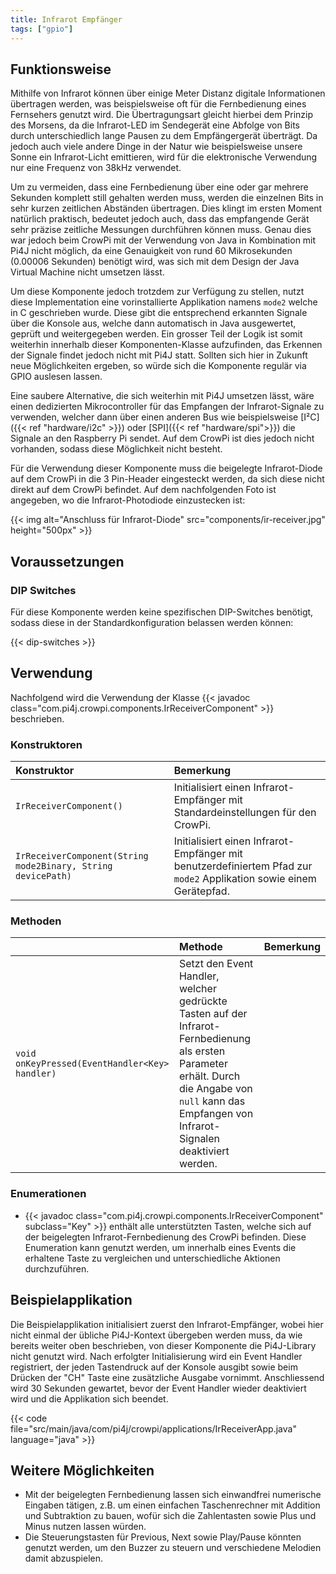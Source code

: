```yaml
---
title: Infrarot Empfänger
tags: ["gpio"]
---
```


## Funktionsweise

Mithilfe von Infrarot können über einige Meter Distanz digitale Informationen übertragen werden, was beispielsweise oft für die Fernbedienung
eines Fernsehers genutzt wird. Die Übertragungsart gleicht hierbei dem Prinzip des Morsens, da die Infrarot-LED im Sendegerät eine
Abfolge von Bits durch unterschiedlich lange Pausen zu dem Empfängergerät überträgt. Da jedoch auch viele andere Dinge in der Natur wie
beispielsweise unsere Sonne ein Infrarot-Licht emittieren, wird für die elektronische Verwendung nur eine Frequenz von 38kHz verwendet.

Um zu vermeiden, dass eine Fernbedienung über eine oder gar mehrere Sekunden komplett still gehalten werden muss, werden die einzelnen Bits
in sehr kurzen zeitlichen Abständen übertragen. Dies klingt im ersten Moment natürlich praktisch, bedeutet jedoch auch, dass das empfangende
Gerät sehr präzise zeitliche Messungen durchführen können muss. Genau dies war jedoch beim CrowPi mit der Verwendung von Java in Kombination
mit Pi4J nicht möglich, da eine Genauigkeit von rund 60 Mikrosekunden (0.00006 Sekunden) benötigt wird, was sich mit dem Design der Java
Virtual Machine nicht umsetzen lässt.

Um diese Komponente jedoch trotzdem zur Verfügung zu stellen, nutzt diese Implementation eine vorinstallierte Applikation namens `mode2`
welche in C geschrieben wurde. Diese gibt die entsprechend erkannten Signale über die Konsole aus, welche dann automatisch in Java
ausgewertet, geprüft und weitergegeben werden. Ein grosser Teil der Logik ist somit weiterhin innerhalb dieser Komponenten-Klasse
aufzufinden, das Erkennen der Signale findet jedoch nicht mit Pi4J statt. Sollten sich hier in Zukunft neue Möglichkeiten ergeben, so würde
sich die Komponente regulär via GPIO auslesen lassen.

Eine saubere Alternative, die sich weiterhin mit Pi4J umsetzen lässt, wäre einen dedizierten Mikrocontroller für das Empfangen der
Infrarot-Signale zu verwenden, welcher dann über einen anderen Bus wie beispielsweise [I²C]({{< ref "hardware/i2c" >}}) oder [SPI]({{< ref
"hardware/spi">}}) die Signale an den Raspberry Pi sendet. Auf dem CrowPi ist dies jedoch nicht vorhanden, sodass diese Möglichkeit nicht
besteht.

Für die Verwendung dieser Komponente muss die beigelegte Infrarot-Diode auf dem CrowPi in die 3 Pin-Header eingesteckt werden, da sich diese
nicht direkt auf dem CrowPi befindet. Auf dem nachfolgenden Foto ist angegeben, wo die Infrarot-Photodiode einzustecken ist:

{{< img alt="Anschluss für Infrarot-Diode" src="components/ir-receiver.jpg" height="500px" >}}

## Voraussetzungen

### DIP Switches

Für diese Komponente werden keine spezifischen DIP-Switches benötigt, sodass diese in der Standardkonfiguration belassen werden können:

{{< dip-switches >}}

## Verwendung

Nachfolgend wird die Verwendung der Klasse {{< javadoc class="com.pi4j.crowpi.components.IrReceiverComponent" >}} beschrieben.

### Konstruktoren

| Konstruktor                                                  | Bemerkung                                                                                                           |
|:-------------------------------------------------------------|:--------------------------------------------------------------------------------------------------------------------|
| `IrReceiverComponent()`                                      | Initialisiert einen Infrarot-Empfänger mit Standardeinstellungen für den CrowPi.                                    |
| `IrReceiverComponent(String mode2Binary, String devicePath)` | Initialisiert einen Infrarot-Empfänger mit benutzerdefiniertem Pfad zur `mode2` Applikation sowie einem Gerätepfad. |

### Methoden

|                                                | Methode                                                                                                                                                                                                | Bemerkung |
|:-----------------------------------------------|:-------------------------------------------------------------------------------------------------------------------------------------------------------------------------------------------------------|:----------|
| `void onKeyPressed(EventHandler<Key> handler)` | Setzt den Event Handler, welcher gedrückte Tasten auf der Infrarot-Fernbedienung als ersten Parameter erhält. Durch die Angabe von `null` kann das Empfangen von Infrarot-Signalen deaktiviert werden. |           |

### Enumerationen

- {{< javadoc class="com.pi4j.crowpi.components.IrReceiverComponent" subclass="Key" >}} enthält alle unterstützten Tasten, welche sich auf
  der beigelegten Infrarot-Fernbedienung des CrowPi befinden. Diese Enumeration kann genutzt werden, um innerhalb eines Events die erhaltene
  Taste zu vergleichen und unterschiedliche Aktionen durchzuführen.

## Beispielapplikation

Die Beispielapplikation initialisiert zuerst den Infrarot-Empfänger, wobei hier nicht einmal der übliche Pi4J-Kontext übergeben werden muss,
da wie bereits weiter oben beschrieben, von dieser Komponente die Pi4J-Library nicht genutzt wird. Nach erfolgter Initialisierung wird ein
Event Handler registriert, der jeden Tastendruck auf der Konsole ausgibt sowie beim Drücken der "CH" Taste eine zusätzliche Ausgabe
vornimmt. Anschliessend wird 30 Sekunden gewartet, bevor der Event Handler wieder deaktiviert wird und die Applikation sich beendet.

{{< code file="src/main/java/com/pi4j/crowpi/applications/IrReceiverApp.java" language="java" >}}

## Weitere Möglichkeiten

- Mit der beigelegten Fernbedienung lassen sich einwandfrei numerische Eingaben tätigen, z.B. um einen einfachen Taschenrechner mit Addition
  und Subtraktion zu bauen, wofür sich die Zahlentasten sowie Plus und Minus nutzen lassen würden.
- Die Steuerungstasten für Previous, Next sowie Play/Pause könnten genutzt werden, um den Buzzer zu steuern und verschiedene Melodien damit
  abzuspielen.
